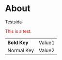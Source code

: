 # About

Testsida


<p style="color: red;">This is a test.</p>


|              |        |
| ------------ | ------ |
| __Bold Key__ | Value1 |
| Normal Key   | Value2 |
